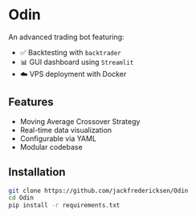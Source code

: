 # Odin

An advanced trading bot featuring:

- ✅ Backtesting with `backtrader`
- 📊 GUI dashboard using `Streamlit`
- ☁️ VPS deployment with Docker

## Features

- Moving Average Crossover Strategy
- Real-time data visualization
- Configurable via YAML
- Modular codebase

## Installation

```bash
git clone https://github.com/jackfredericksen/Odin
cd Odin
pip install -r requirements.txt
